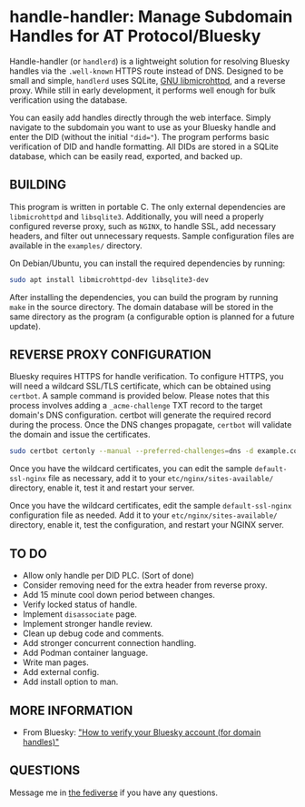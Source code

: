 # handle-handler: Manage Subdomain Handles for AT Protocol/Bluesky

Handle-handler (or `handlerd`) is a lightweight solution for resolving Bluesky handles via the `.well-known` HTTPS route instead of DNS. Designed to be small and simple, `handlerd` uses SQLite, [GNU libmicrohttpd](https://www.gnu.org/software/libmicrohttpd/), and a reverse proxy. While still in early development, it performs well enough for bulk verification using the database.

You can easily add handles directly through the web interface. Simply navigate to the subdomain you want to use as your Bluesky handle and enter the DID (without the initial `"did="`). The program performs basic verification of DID and handle formatting. All DIDs are stored in a SQLite database, which can be easily read, exported, and backed up.

## BUILDING

This program is written in portable C. The only external dependencies are `libmicrohttpd` and `libsqlite3`. Additionally, you will need a properly configured reverse proxy, such as `NGINX`, to handle SSL, add necessary headers, and filter out unnecessary requests. Sample configuration files are available in the `examples/` directory.

On Debian/Ubuntu, you can install the required dependencies by running:

```sh
sudo apt install libmicrohttpd-dev libsqlite3-dev
```

After installing the dependencies, you can build the program by running `make` in the source directory. The domain database will be stored in the same directory as the program (a configurable option is planned for a future update).

## REVERSE PROXY CONFIGURATION

Bluesky requires HTTPS for handle verification. To configure HTTPS, you will need a wildcard SSL/TLS certificate, which can be obtained using `certbot`. A sample command is provided below. Please notes that this process involves adding a `_acme-challenge` TXT record to the target domain's DNS configuration. certbot will generate the required record during the process. Once the DNS changes propagate, `certbot` will validate the domain and issue the certificates.

```sh
sudo certbot certonly --manual --preferred-challenges=dns -d example.com -d *.example.com
```

Once you have the wildcard certificates, you can edit the sample `default-ssl-nginx` file as necessary, add it to your `etc/nginx/sites-available/` directory, enable it, test it and restart your server.

Once you have the wildcard certificates, edit the sample `default-ssl-nginx` configuration file as needed. Add it to your `etc/nginx/sites-available/` directory, enable it, test the configuration, and restart your NGINX server.

## TO DO

* Allow only handle per DID PLC. (Sort of done)
* Consider removing need for the extra header from reverse proxy.
* Add 15 minute cool down period between changes.
* Verify locked status of handle.
* Implement `disassociate` page.
* Implement stronger handle review.
* Clean up debug code and comments.
* Add stronger concurrent connection handling.
* Add Podman container language.
* Write man pages.
* Add external config.
* Add install option to man.

## MORE INFORMATION

* From Bluesky: ["How to verify your Bluesky account (for domain handles)"](https://bsky.social/about/blog/4-28-2023-domain-handle-tutorial)

## QUESTIONS

Message me in [the fediverse](https://ctrvx.net/chema) if you have any questions.
